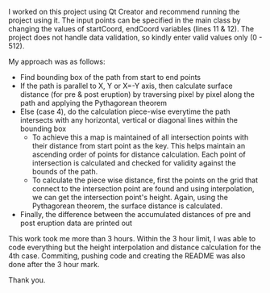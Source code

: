I worked on this project using Qt Creator and recommend running the project using it.
The input points can be specified in the main class by changing the values of startCoord, endCoord variables (lines 11 & 12). The project does not handle data validation, so kindly enter valid values only (0 - 512).

My approach was as follows:
- Find bounding box of the path from start to end points
- If the path is parallel to X, Y or X=-Y axis, then calculate surface distance (for pre & post eruption) by traversing pixel by pixel along the path and applying the Pythagorean theorem
- Else (case 4), do the calculation piece-wise everytime the path intersects with any horizontal, vertical or diagonal lines within the bounding box
    - To achieve this a map is maintained of all intersection points with their distance from start point as the key. This helps maintain an ascending order of points for distance calculation. Each point of intersection is calculated and checked for validity against the bounds of the path.
    - To calculate the piece wise distance, first the points on the grid that connect to the intersection point are found and using interpolation, we can get the intersection point's height. Again, using the Pythagorean theorem, the surface distance is calculated.
- Finally, the difference between the accumulated distances of pre and post eruption data are printed out

This work took me more than 3 hours. Within the 3 hour limit, I was able to code everything but the height interpolation and distance calculation for the 4th case. Commiting, pushing code and creating the README was also done after the 3 hour mark.

Thank you.
